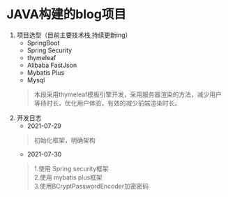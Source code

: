 # JAVA构建的blog项目

1. 项目选型（目前主要技术栈,持续更新ing）
    * SpringBoot
    * Spring Security
    * thymeleaf
    * Alibaba FastJson
    * Mybatis Plus
    * Mysql
   > 本段采用thymeleaf模板引擎开发，采用服务器渲染的方法，减少用户等待时长，优化用户体验，有效的减少前端渲染时长。
2. 开发日志
    + 2021-07-29
   > 初始化框架，明确架构
    + 2021-07-30
   > 1.使用 Spring security框架</br>
   > 2.使用 mybatis plus框架</br>
   > 3.使用BCryptPasswordEncoder加密密码</br>
   

   
   
    
